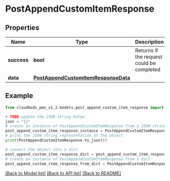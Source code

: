 # PostAppendCustomItemResponse


## Properties

Name | Type | Description | Notes
------------ | ------------- | ------------- | -------------
**success** | **bool** | Returns if the request could be completed | [optional] 
**data** | [**PostAppendCustomItemResponseData**](PostAppendCustomItemResponseData.md) |  | [optional] 

## Example

```python
from cloudbeds_pms_v1_2.models.post_append_custom_item_response import PostAppendCustomItemResponse

# TODO update the JSON string below
json = "{}"
# create an instance of PostAppendCustomItemResponse from a JSON string
post_append_custom_item_response_instance = PostAppendCustomItemResponse.from_json(json)
# print the JSON string representation of the object
print(PostAppendCustomItemResponse.to_json())

# convert the object into a dict
post_append_custom_item_response_dict = post_append_custom_item_response_instance.to_dict()
# create an instance of PostAppendCustomItemResponse from a dict
post_append_custom_item_response_from_dict = PostAppendCustomItemResponse.from_dict(post_append_custom_item_response_dict)
```
[[Back to Model list]](../README.md#documentation-for-models) [[Back to API list]](../README.md#documentation-for-api-endpoints) [[Back to README]](../README.md)


